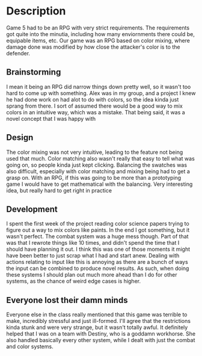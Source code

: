 # Description 
Game 5 had to be an RPG with very strict requirements. The requirements got quite into the minutia, including how many enviornments there could be, equipable items, etc. Our game was an RPG based on color mixing, where damage done was modified by how close the attacker's color is to the defender.

## Brainstorming
I mean it being an RPG did narrow things down pretty well, so it wasn't too hard to come up with something. Alex was in my group, and a project I knew he had done work on had alot to do with colors, so the idea kinda just sprang from there. I sort of assumed there would be a good way to mix colors in an intuitive way, which was a mistake. That being said, it was a novel concept that I was happy with

## Design
The color mixing was not very intuitive, leading to the feature not being used that much. Color matching also wasn't really that easy to tell what was going on, so people kinda just kept clicking. Balancing the swatches was also difficult, especially with color matching and mixing being had to get a grasp on. With an RPG, if this was going to be more than a prototyping game I would have to get mathematical with the balancing. Very interesting idea, but really hard to get right in practice

## Development
I spent the first week of the project reading color science papers trying to figure out a way to mix colors like paints. In the end I got something, but it wasn't perfect. The combat system was a huge mess though. Part of that was that I rewrote things like 10 times, and didn't spend the time that I should have planning it out. I think this was one of those moments it might have been better to just scrap what I had and start anew. Dealing with actions relating to input like this is annoying as there are a bunch of ways the input can be combined to produce novel results. As such, when doing these systems I should plan out much more ahead than I do for other systems, as the chance of weird edge cases is higher.

## Everyone lost their damn minds
Everyone else in the class really mentioned that this game was terrible to make, incredibly stressful and just ill-formed. I'll agree that the restrictions kinda stunk and were very strange, but it wasn't totally awful. It definitely helped that I was on a team with Destiny, who is a goddamn workhorse. She also handled basically every other system, while I dealt with just the combat and color systems.